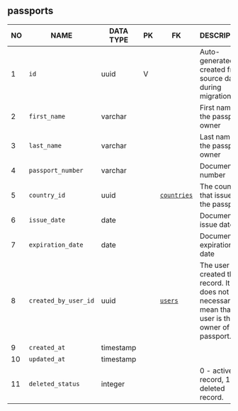 passports
----------------------------


NO | NAME | DATA TYPE | PK | FK | DESCRIPTION            
---|------|-----------|----|----|-------------
1|`id` | uuid | V |  | Auto-generated or created from source data during migration
2|`first_name` | varchar |  |  | First name of the passport owner
3|`last_name` | varchar |  |  | Last name of the passport owner
4|`passport_number` | varchar |  |  | Document number
5|`country_id` | uuid |  | [`countries`](countries.md) | The country that issued the passport.
6|`issue_date` | date |  |  | Document issue date
7|`expiration_date` | date |  |  | Document expiration date
8|`created_by_user_id` | uuid |  | [`users`](users.md) | The user that created this record. It does not necessarily mean that this user is the owner of the passport.
9|`created_at` | timestamp |  |  | 
10|`updated_at` | timestamp |  |  | 
11|`deleted_status` | integer |  |  | 0 - active record, 1 - deleted record.
